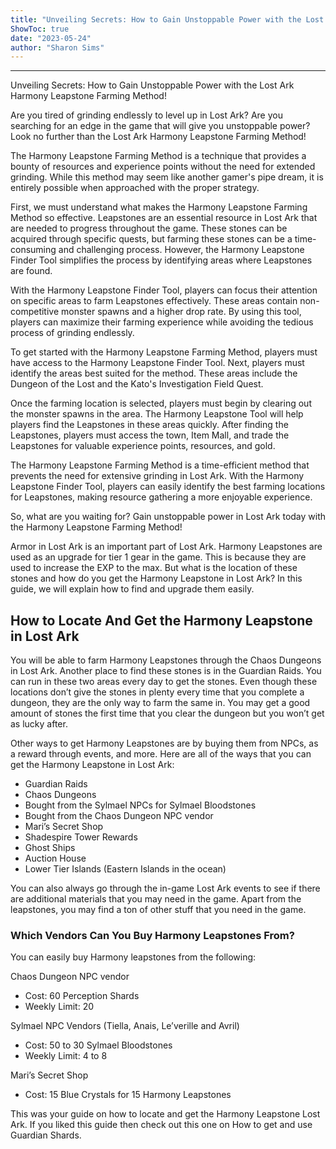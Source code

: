 ```yaml
---
title: "Unveiling Secrets: How to Gain Unstoppable Power with the Lost Ark Harmony Leapstone Farming Method!"
ShowToc: true 
date: "2023-05-24"
author: "Sharon Sims"
---
```

*****
Unveiling Secrets: How to Gain Unstoppable Power with the Lost Ark Harmony Leapstone Farming Method!

Are you tired of grinding endlessly to level up in Lost Ark? Are you searching for an edge in the game that will give you unstoppable power? Look no further than the Lost Ark Harmony Leapstone Farming Method!

The Harmony Leapstone Farming Method is a technique that provides a bounty of resources and experience points without the need for extended grinding. While this method may seem like another gamer's pipe dream, it is entirely possible when approached with the proper strategy.

First, we must understand what makes the Harmony Leapstone Farming Method so effective. Leapstones are an essential resource in Lost Ark that are needed to progress throughout the game. These stones can be acquired through specific quests, but farming these stones can be a time-consuming and challenging process. However, the Harmony Leapstone Finder Tool simplifies the process by identifying areas where Leapstones are found.

With the Harmony Leapstone Finder Tool, players can focus their attention on specific areas to farm Leapstones effectively. These areas contain non-competitive monster spawns and a higher drop rate. By using this tool, players can maximize their farming experience while avoiding the tedious process of grinding endlessly.

To get started with the Harmony Leapstone Farming Method, players must have access to the Harmony Leapstone Finder Tool. Next, players must identify the areas best suited for the method. These areas include the Dungeon of the Lost and the Kato's Investigation Field Quest.

Once the farming location is selected, players must begin by clearing out the monster spawns in the area. The Harmony Leapstone Tool will help players find the Leapstones in these areas quickly. After finding the Leapstones, players must access the town, Item Mall, and trade the Leapstones for valuable experience points, resources, and gold.

The Harmony Leapstone Farming Method is a time-efficient method that prevents the need for extensive grinding in Lost Ark. With the Harmony Leapstone Finder Tool, players can easily identify the best farming locations for Leapstones, making resource gathering a more enjoyable experience.

So, what are you waiting for? Gain unstoppable power in Lost Ark today with the Harmony Leapstone Farming Method!


Armor in Lost Ark is an important part of Lost Ark. Harmony Leapstones are used as an upgrade for tier 1 gear in the game. This is because they are used to increase the EXP to the max. But what is the location of these stones and how do you get the Harmony Leapstone in Lost Ark? In this guide, we will explain how to find and upgrade them easily.
 
## How to Locate And Get the Harmony Leapstone in Lost Ark
 

 
You will be able to farm Harmony Leapstones through the Chaos Dungeons in Lost Ark. Another place to find these stones is in the Guardian Raids. You can run in these two areas every day to get the stones. Even though these locations don’t give the stones in plenty every time that you complete a dungeon, they are the only way to farm the same in. You may get a good amount of stones the first time that you clear the dungeon but you won’t get as lucky after.
 
Other ways to get Harmony Leapstones are by buying them from NPCs, as a reward through events, and more. Here are all of the ways that you can get the Harmony Leapstone in Lost Ark:
 
- Guardian Raids
 - Chaos Dungeons
 - Bought from the Sylmael NPCs for Sylmael Bloodstones
 - Bought from the Chaos Dungeon NPC vendor
 - Mari’s Secret Shop
 - Shadespire Tower Rewards
 - Ghost Ships
 - Auction House
 - Lower Tier Islands (Eastern Islands in the ocean)

 
You can also always go through the in-game Lost Ark events to see if there are additional materials that you may need in the game. Apart from the leapstones, you may find a ton of other stuff that you need in the game.
 
### Which Vendors Can You Buy Harmony Leapstones From?
 
You can easily buy Harmony leapstones from the following:
 
Chaos Dungeon NPC vendor
 
- Cost: 60 Perception Shards
 - Weekly Limit: 20

 
Sylmael NPC Vendors (Tiella, Anais, Le’verille and Avril)
 
- Cost: 50 to 30 Sylmael Bloodstones
 - Weekly Limit: 4 to 8

 
Mari’s Secret Shop
 
- Cost: 15 Blue Crystals for 15 Harmony Leapstones

 
This was your guide on how to locate and get the Harmony Leapstone Lost Ark. If you liked this guide then check out this one on How to get and use Guardian Shards.



